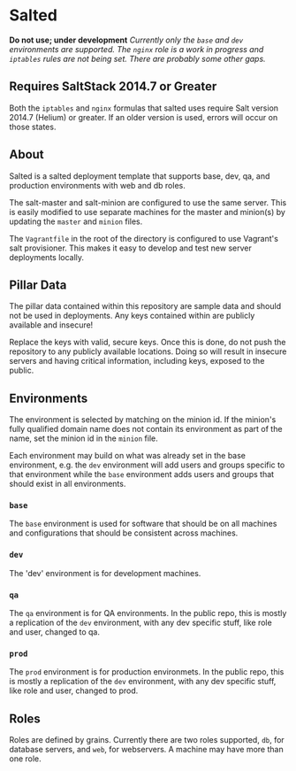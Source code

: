 Salted
=======
**Do not use; under development**
_Currently only the `base` and `dev` environments are supported. The `nginx` role is a work in progress and `iptables` rules are not being set. There are probably some other gaps._

## Requires SaltStack 2014.7 or Greater
Both the `iptables` and `nginx` formulas that salted uses require Salt version 2014.7 (Helium) or greater. If an older version is used, errors will occur on those states.

## About
Salted is a salted deployment template that supports base, dev, qa, and production environments with web and db roles.

The salt-master and salt-minion are configured to use the same server. This is easily modified to use separate machines for the master and minion(s) by updating the `master` and `minion` files. 

The `Vagrantfile` in the root of the directory is configured to use Vagrant's salt provisioner. This makes it easy to develop and test new server deployments locally.

## Pillar Data
The pillar data contained within this repository are sample data and should not be used in deployments. Any keys contained within are publicly available and insecure!

Replace the keys with valid, secure keys. Once this is done, do not push the repository to any publicly available locations. Doing so will result in insecure servers and having critical information, including keys, exposed to the public.

## Environments
The environment is selected by matching on the minion id. If the minion's fully qualified domain name does not contain its environment as part of the name, set the minion id in the `minion` file. 

Each environment may build on what was already set in the base environment, e.g. the `dev` environment will add users and groups specific to that environment while the `base` environment adds users and groups that should exist in all environments.

### `base`
The `base` environment is used for software that should be on all machines and configurations that should be consistent across machines.

### `dev`
The 'dev' environment is for development machines.

### `qa`
The `qa` environment is for QA environments.  In the public repo, this is mostly a replication of the `dev` environment, with any dev specific stuff, like role and user, changed to qa.

### `prod`
The `prod` environment is for production environmets.  In the public repo, this is mostly a replication of the `dev` environment, with any dev specific stuff, like role and user, changed to prod.

## Roles
Roles are defined by grains. Currently there are two roles supported, `db`, for database servers, and `web`, for webservers. A machine may have more than one role.